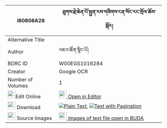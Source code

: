 |I80808A28|ཐུགས་རྗེ་ཆེན་པོ་སྤྱན་རས་གཟིགས་ངན་སོང་རང་གྲོལ་ཆོས་སྐོར། 
| --- | --- 
|Alternative Title |
|Author| འཇའ་ཚོན་སྙིང་པོ།
|BDRC ID | W00EGS1016284
|Creator | Google OCR
|Number of Volumes| 1
|<img width="25" src="https://img.icons8.com/color/25/000000/edit-property.png">Edit Online| [<img width="25" src="https://avatars.githubusercontent.com/u/45091458?s=200&v=4"> Open in Editor](http://editor.openpecha.org/I80808A28)
|<img width="25" src="https://img.icons8.com/fluent/48/000000/download-2.png"/>  Download | [![](https://img.icons8.com/color/20/000000/txt.png)Plain Text](https://github.com/Openpecha/I80808A28/releases/download/v1/tukje_chenpo_chenre_zik_ngenso_plain_I80808A28.zip), [![](https://img.icons8.com/color/20/000000/txt.png)Text with Pagination](https://github.com/Openpecha/I80808A28/releases/download/v1/tukje_chenpo_chenre_zik_ngenso_pages_I80808A28.zip)
|<img width="25" src="https://img.icons8.com/plasticine/100/000000/pictures-folder.png"/>  Source Images | [<img width="25" src="https://library.bdrc.io/icons/BUDA-small.svg"> Images of text file open in BUDA](https://library.bdrc.io/show/bdr:W00EGS1016284)